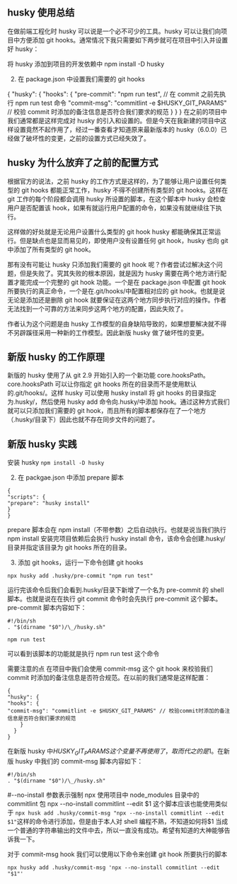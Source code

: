 ## husky 使用总结

在做前端工程化时 husky 可以说是一个必不可少的工具。husky 可以让我们向项目中方便添加 git hooks。通常情况下我只需要如下两步就可在项目中引入并设置好 husky：

将 husky 添加到项目的开发依赖中
npm install -D husky

2. 在 package.json 中设置我们需要的 git hooks

{
"husky": {
"hooks": {
"pre-commit": "npm run test", // 在 commit 之前先执行 npm run test 命令
"commit-msg": "commitlint -e $HUSKY_GIT_PARAMS" // 校验 commit 时添加的备注信息是否符合我们要求的规范
}
}
}
在之前的项目中我们通常都是这样完成对 husky 的引入和设置的。但是今天在我新建的项目中这样设置竟然不起作用了，经过一番查看才知道原来最新版本的 husky（6.0.0）已经做了破坏性的变更，之前的设置方式已经失效了。

## husky 为什么放弃了之前的配置方式

根据官方的说法，之前 husky 的工作方式是这样的，为了能够让用户设置任何类型的 git hooks 都能正常工作，husky 不得不创建所有类型的 git hooks。这样在 git 工作的每个阶段都会调用 husky 所设置的脚本，在这个脚本中 husky 会检查用户是否配置该 hook，如果有就运行用户配置的命令，如果没有就继续往下执行。

这样做的好处就是无论用户设置什么类型的 git hook husky 都能确保其正常运行。但是缺点也是显而易见的，即使用户没有设置任何 git hook，husky 也向 git 中添加了所有类型的 git hook。

那有没有可能让 husky 只添加我们需要的 git hook 呢？作者尝试过解决这个问题，但是失败了。究其失败的根本原因，就是因为 husky 需要在两个地方进行配置才能完成一个完整的 git hook 功能。一个是在 package.json 中配置 git hook 所要执行的真正命令，一个是在.git/hooks/中配置相对应的 git hook。也就是说无论是添加还是删除 git hook 就要保证在这两个地方同步执行对应的操作。作者无法找到一个可靠的方法来同步这两个地方的配置，因此失败了。

作者认为这个问题是由 husky 工作模型的自身缺陷导致的，如果想要解决就不得不另辟蹊径采用一种新的工作模型。因此新版 husky 做了破坏性的变更。

## 新版 husky 的工作原理

新版的 husky 使用了从 git 2.9 开始引入的一个新功能 core.hooksPath。core.hooksPath 可以让你指定 git hooks 所在的目录而不是使用默认的.git/hooks/。这样 husky 可以使用 husky install 将 git hooks 的目录指定为.husky/，然后使用 husky add 命令向.husky/中添加 hook。通过这种方式我们就可以只添加我们需要的 git hook，而且所有的脚本都保存在了一个地方（.husky/目录下）因此也就不存在同步文件的问题了。

## 新版 husky 实践

安装 husky
`npm install -D husky`

2. 在 packgae.json 中添加 prepare 脚本

```
{
"scripts": {
"prepare": "husky install"
}
}
```

prepare 脚本会在 npm install（不带参数）之后自动执行。也就是说当我们执行 npm install 安装完项目依赖后会执行 husky install 命令，该命令会创建.husky/目录并指定该目录为 git hooks 所在的目录。

3. 添加 git hooks，运行一下命令创建 git hooks

`npx husky add .husky/pre-commit "npm run test"`

运行完该命令后我们会看到.husky/目录下新增了一个名为 pre-commit 的 shell 脚本。也就是说在在执行 git commit 命令时会先执行 pre-commit 这个脚本。pre-commit 脚本内容如下：

```
#!/bin/sh
. "$(dirname "$0")/\_/husky.sh"

npm run test
```

可以看到该脚本的功能就是执行 npm run test 这个命令

需要注意的点
在项目中我们会使用 commit-msg 这个 git hook 来校验我们 commit 时添加的备注信息是否符合规范。在以前的我们通常是这样配置：

```
{
"husky": {
"hooks": {
"commit-msg": "commitlint -e $HUSKY_GIT_PARAMS" // 校验commit时添加的备注信息是否符合我们要求的规范
    }
  }
}
```

在新版 husky 中$HUSKY_GIT_PARAMS 这个变量不再使用了，取而代之的是$1。在新版 husky 中我们的 commit-msg 脚本内容如下：

```
#!/bin/sh
. "$(dirname "$0")/\_/husky.sh"
```

#--no-install 参数表示强制 npx 使用项目中 node_modules 目录中的 commitlint 包
npx --no-install commitlint --edit $1
这个脚本应该也能使用类似于 `npx husk add .husky/commit-msg "npx --no-install commitlint --edit $1"`这样的命令进行添加，但是由于本人对 shell 编程不熟，不知道如何将$1 当成一个普通的字符串输出的文件中去，所以一直没有成功。希望有知道的大神能够告诉我一下。

对于 commit-msg hook 我们可以使用以下命令来创建 git hook 所要执行的脚本

```
npx husky add .husky/commit-msg 'npx --no-install commitlint --edit "$1"'
```
